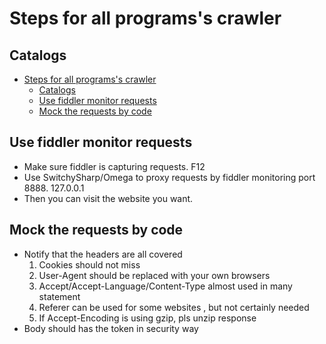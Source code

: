 # Steps for all programs's crawler

## Catalogs

- [Steps for all programs's crawler](#steps-for-all-programss-crawler)
  - [Catalogs](#catalogs)
  - [Use fiddler monitor requests](#use-fiddler-monitor-requests)
  - [Mock the requests by code](#mock-the-requests-by-code)

## Use fiddler monitor requests

- Make sure fiddler is capturing requests. F12
- Use SwitchySharp/Omega to proxy requests by fiddler monitoring port 8888. 127.0.0.1
- Then you can visit the website you want.

## Mock the requests by code

- Notify that the headers are all covered
  1. Cookies should not miss
  2. User-Agent should be replaced with your own browsers
  3. Accept/Accept-Language/Content-Type almost used in many statement
  4. Referer can be used for some websites , but not certainly needed
  5. If Accept-Encoding is using gzip, pls unzip response
- Body should has the token in security way
